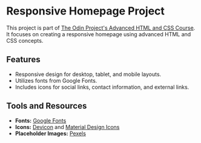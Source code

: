 # Responsive Homepage Project

This project is part of [The Odin Project's Advanced HTML and CSS Course](https://www.theodinproject.com/lessons/node-path-advanced-html-and-css-homepage). It focuses on creating a responsive homepage using advanced HTML and CSS concepts.

## Features

-   Responsive design for desktop, tablet, and mobile layouts.
-   Utilizes fonts from Google Fonts.
-   Includes icons for social links, contact information, and external links.

## Tools and Resources

-   **Fonts:** [Google Fonts](https://fonts.google.com/)
-   **Icons:** [Devicon](https://devicon.dev/) and [Material Design Icons](https://materialdesignicons.com/)
-   **Placeholder Images:** [Pexels](https://www.pexels.com/)
